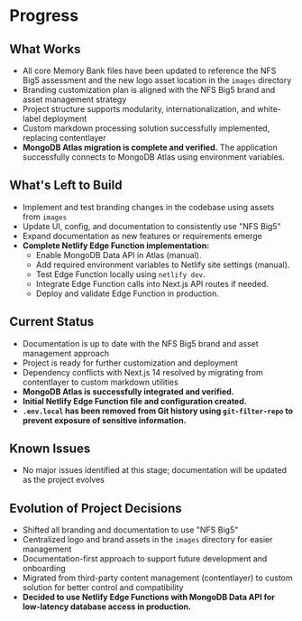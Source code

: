 # Progress

## What Works
- All core Memory Bank files have been updated to reference the NFS Big5 assessment and the new logo asset location in the `images` directory
- Branding customization plan is aligned with the NFS Big5 brand and asset management strategy
- Project structure supports modularity, internationalization, and white-label deployment
- Custom markdown processing solution successfully implemented, replacing contentlayer
- **MongoDB Atlas migration is complete and verified.** The application successfully connects to MongoDB Atlas using environment variables.

## What's Left to Build
- Implement and test branding changes in the codebase using assets from `images`
- Update UI, config, and documentation to consistently use "NFS Big5"
- Expand documentation as new features or requirements emerge
- **Complete Netlify Edge Function implementation:**
    - Enable MongoDB Data API in Atlas (manual).
    - Add required environment variables to Netlify site settings (manual).
    - Test Edge Function locally using `netlify dev`.
    - Integrate Edge Function calls into Next.js API routes if needed.
    - Deploy and validate Edge Function in production.

## Current Status
- Documentation is up to date with the NFS Big5 brand and asset management approach
- Project is ready for further customization and deployment
- Dependency conflicts with Next.js 14 resolved by migrating from contentlayer to custom markdown utilities
- **MongoDB Atlas is successfully integrated and verified.**
- **Initial Netlify Edge Function file and configuration created.**
- **`.env.local` has been removed from Git history using `git-filter-repo` to prevent exposure of sensitive information.**

## Known Issues
- No major issues identified at this stage; documentation will be updated as the project evolves

## Evolution of Project Decisions
- Shifted all branding and documentation to use "NFS Big5"
- Centralized logo and brand assets in the `images` directory for easier management
- Documentation-first approach to support future development and onboarding
- Migrated from third-party content management (contentlayer) to custom solution for better control and compatibility
- **Decided to use Netlify Edge Functions with MongoDB Data API for low-latency database access in production.**